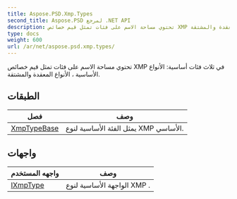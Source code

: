 ```yaml
---
title: Aspose.PSD.Xmp.Types
second_title: Aspose.PSD لمرجع .NET API
description: تحتوي مساحة الاسم على فئات تمثل قيم خصائص XMP في ثلاث فئات أساسية الأنواع الأساسية  الأنواع المعقدة والمشتقة.
type: docs
weight: 600
url: /ar/net/aspose.psd.xmp.types/
---
```

تحتوي مساحة الاسم على فئات تمثل قيم خصائص XMP في ثلاث فئات أساسية: الأنواع الأساسية ، الأنواع المعقدة والمشتقة.

## الطبقات

| فصل | وصف |
| --- | --- |
| [XmpTypeBase](./xmptypebase/) | يمثل الفئة الأساسية لنوع XMP الأساسي. |
## واجهات

| واجهه المستخدم | وصف |
| --- | --- |
| [IXmpType](./ixmptype/) | الواجهة الأساسية لنوع XMP . |



